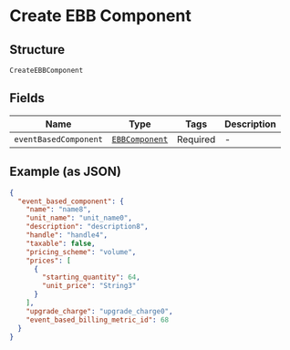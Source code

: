 
# Create EBB Component

## Structure

`CreateEBBComponent`

## Fields

| Name | Type | Tags | Description |
|  --- | --- | --- | --- |
| `eventBasedComponent` | [`EBBComponent`](../../doc/models/ebb-component.md) | Required | - |

## Example (as JSON)

```json
{
  "event_based_component": {
    "name": "name8",
    "unit_name": "unit_name0",
    "description": "description8",
    "handle": "handle4",
    "taxable": false,
    "pricing_scheme": "volume",
    "prices": [
      {
        "starting_quantity": 64,
        "unit_price": "String3"
      }
    ],
    "upgrade_charge": "upgrade_charge0",
    "event_based_billing_metric_id": 68
  }
}
```

